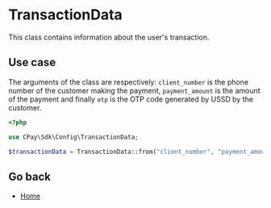 # TransactionData 

This class contains information about the user's transaction.

## Use case

The arguments of the class are respectively: ``client_number`` is the phone number of the customer making the payment, ```payment_amount``` is the amount of the payment and finally ```otp``` is the OTP code generated by USSD by the customer.

```php
<?php

use CPay\Sdk\Config\TransactionData;

$transactionData = TransactionData::from("client_number", "payment_amount", "otp_code");

```

## Go back

- [Home](index.md)
